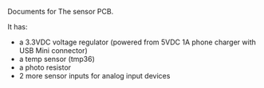 Documents for The sensor PCB.

It has:
* a 3.3VDC voltage regulator (powered from 5VDC 1A phone charger with USB Mini connector)
* a temp sensor (tmp36)
* a photo resistor 
* 2 more sensor inputs for analog input devices

